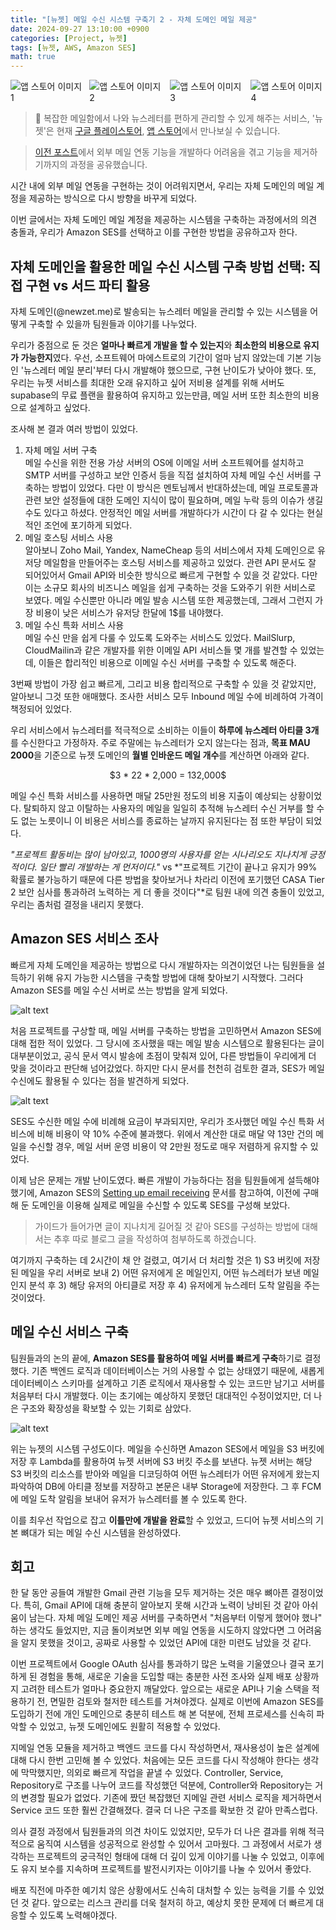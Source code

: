 ```yaml
---
title: "[뉴젯] 메일 수신 시스템 구축기 2 - 자체 도메인 메일 제공"
date: 2024-09-27 13:10:00 +0900
categories: [Project, 뉴젯]
tags: [뉴젯, AWS, Amazon SES]
math: true
---
```


<div style="display: flex; justify-content: space-between; gap: 10px">
  <img alt="앱 스토어 이미지 1" src="../assets/post-images/newzet/newzet-app-store-1.png" />
  <img alt="앱 스토어 이미지 2" src="../assets/post-images/newzet/newzet-app-store-2.png" />
  <img alt="앱 스토어 이미지 3" src="../assets/post-images/newzet/newzet-app-store-3.png" />
  <img alt="앱 스토어 이미지 4" src="../assets/post-images/newzet/newzet-app-store-4.png" />
</div>

> 💌 복잡한 메일함에서 나와 뉴스레터를 편하게 관리할 수 있게 해주는 서비스, '뉴젯'은 현재 [구글 플레이스토어](https://play.google.com/store/apps/details?id=com.team3to1.newzet), [앱 스토어](https://apps.apple.com/kr/app/뉴젯-newzet/id6581484791)에서 만나보실 수 있습니다.

> [이전 포스트](https://counttoten.github.io/posts/newzet-mail-system-1/)에서 외부 메일 연동 기능을 개발하다 어려움을 겪고 기능을 제거하기까지의 과정을 공유했습니다.

시간 내에 외부 메일 연동을 구현하는 것이 어려워지면서, 우리는 자체 도메인의 메일 계정을 제공하는 방식으로 다시 방향을 바꾸게 되었다.

이번 글에서는 자체 도메인 메일 계정을 제공하는 시스템을 구축하는 과정에서의 의견 충돌과, 우리가 Amazon SES를 선택하고 이를 구현한 방법을 공유하고자 한다.

## 자체 도메인을 활용한 메일 수신 시스템 구축 방법 선택: 직접 구현 vs 서드 파티 활용

자체 도메인(@newzet.me)로 발송되는 뉴스레터 메일을 관리할 수 있는 시스템을 어떻게 구축할 수 있을까 팀원들과 이야기를 나누었다.

우리가 중점으로 둔 것은 **얼마나 빠르게 개발을 할 수 있는지**와 **최소한의 비용으로 유지가 가능한지**였다. 우선, 소프트웨어 마에스트로의 기간이 얼마 남지 않았는데 기본 기능인 '뉴스레터 메일 분리'부터 다시 개발해야 했으므로, 구현 난이도가 낮아야 했다. 또, 우리는 뉴젯 서비스를 최대한 오래 유지하고 싶어 저비용 설계를 위해 서버도 supabase의 무료 플랜을 활용하여 유지하고 있는만큼, 메일 서버 또한 최소한의 비용으로 설계하고 싶었다.

조사해 본 결과 여러 방법이 있었다.
1. 자체 메일 서버 구축 <br/>
    메일 수신을 위한 전용 가상 서버의 OS에 이메일 서버 소프트웨어를 설치하고 SMTP 서버를 구성하고 보안 인증서 등을 직접 설치하여 자체 메일 수신 서버를 구축하는 방법이 있었다.
    다만 이 방식은 멘토님께서 반대하셨는데, 메일 프로토콜과 관련 보안 설정들에 대한 도메인 지식이 많이 필요하며, 메일 누락 등의 이슈가 생길 수도 있다고 하셨다. 안정적인 메일 서버를 개발하다가 시간이 다 갈 수 있다는 현실적인 조언에 포기하게 되었다.
2. 메일 호스팅 서비스 사용 <br/>
    알아보니 Zoho Mail, Yandex, NameCheap 등의 서비스에서 자체 도메인으로 유저당 메일함을 만들어주는 호스팅 서비스를 제공하고 있었다.
    관련 API 문서도 잘 되어있어서 Gmail API와 비슷한 방식으로 빠르게 구현할 수 있을 것 같았다.
    다만 이는 소규모 회사의 비즈니스 메일을 쉽게 구축하는 것을 도와주기 위한 서비스로 보였다. 메일 수신뿐만 아니라 메일 발송 시스템 또한 제공했는데, 그래서 그런지 가장 비용이 낮은 서비스가 유저당 한달에 1$를 내야했다.
3. 메일 수신 특화 서비스 사용 <br/>
    메일 수신 만을 쉽게 다룰 수 있도록 도와주는 서비스도 있었다. MailSlurp, CloudMailin과 같은 개발자를 위한 이메일 API 서비스들 몇 개를 발견할 수 있었는데, 이들은 합리적인 비용으로 이메일 수신 서버를 구축할 수 있도록 해준다.

3번째 방법이 가장 쉽고 빠르게, 그리고 비용 합리적으로 구축할 수 있을 것 같았지만, 알아보니 그것 또한 애매했다. 조사한 서비스 모두 Inbound 메일 수에 비례하여 가격이 책정되어 있었다.

우리 서비스에서 뉴스레터를 적극적으로 소비하는 이들이 **하루에 뉴스레터 아티클 3개**를 수신한다고 가정하자.
주로 주말에는 뉴스레터가 오지 않는다는 점과, **목표 MAU 2000**을 기준으로 뉴젯 도메인의 **월별 인바운드 메일 개수**를 계산하면 아래와 같다.
<center>$3 * 22 * 2,000 = 132,000$</center>

메일 수신 특화 서비스를 사용하면 매달 25만원 정도의 비용 지출이 예상되는 상황이었다. 탈퇴하지 않고 이탈하는 사용자의 메일을 일일히 추적해 뉴스레터 수신 거부를 할 수도 없는 노릇이니 이 비용은 서비스를 종료하는 날까지 유지된다는 점 또한 부담이 되었다.

*"프로젝트 활동비는 많이 남아있고, 1000명의 사용자를 얻는 시나리오도 지나치게 긍정적이다. 일단 빨리 개발하는 게 먼저이다."* vs *"프로젝트 기간이 끝나고 유지가 99% 확률로 불가능하기 때문에 다른 방법을 찾아보거나 차라리 이전에 포기했던 CASA Tier 2 보안 심사를 통과하려 노력하는 게 더 좋을 것이다"*로 팀원 내에 의견 충돌이 있었고, 우리는 좀처럼 결정을 내리지 못했다.

## Amazon SES 서비스 조사
빠르게 자체 도메인을 제공하는 방법으로 다시 개발하자는 의견이었던 나는 팀원들을 설득하기 위해 유지 가능한 시스템을 구축할 방법에 대해 찾아보기 시작했다. 그러다 Amazon SES를 메일 수신 서버로 쓰는 방법을 알게 되었다.

![alt text](../assets/post-images/newzet/amazon-ses-1.png)

처음 프로젝트를 구상할 때, 메일 서버를 구축하는 방법을 고민하면서 Amazon SES에 대해 접한 적이 있었다. 그 당시에 조사했을 때는 메일 발송 시스템으로 활용된다는 글이 대부분이었고, 공식 문서 역시 발송에 초점이 맞춰져 있어, 다른 방법들이 우리에게 더 맞을 것이라고 판단해 넘어갔었다. 하지만 다시 문서를 천천히 검토한 결과, SES가 메일 수신에도 활용될 수 있다는 점을 발견하게 되었다.

![alt text](../assets/post-images/newzet/amazon-ses-2.png)

SES도 수신한 메일 수에 비례해 요금이 부과되지만, 우리가 조사했던 메일 수신 특화 서비스에 비해 비용이 약 10% 수준에 불과했다. 위에서 계산한 대로 매달 약 13만 건의 메일을 수신할 경우, 메일 서버 운영 비용이 약 2만원 정도로 매우 저렴하게 유지할 수 있었다.

이제 남은 문제는 개발 난이도였다. 빠른 개발이 가능하다는 점을 팀원들에게 설득해야 했기에, Amazon SES의 [Setting up email receiving](https://docs.aws.amazon.com/ses/latest/dg/receiving-email-setting-up.html) 문서를 참고하여, 이전에 구매해 둔 도메인을 이용해 실제로 메일을 수신할 수 있도록 SES를 구성해 보았다.

> 가이드가 들어가면 글이 지나치게 길어질 것 같아 SES를 구성하는 방법에 대해서는 추후 따로 블로그 글을 작성하여 첨부하도록 하겠습니다.

여기까지 구축하는 데 2시간이 채 안 걸렸고, 여기서 더 처리할 것은 1) S3 버킷에 저장된 메일을 우리 서버로 보내 2) 어떤 유저에게 온 메일인지, 어떤 뉴스레터가 보낸 메일인지 분석 후 3) 해당 유저의 아티클로 저장 후 4) 유저에게 뉴스레터 도착 알림을 주는 것이었다.

## 메일 수신 서비스 구축
팀원들과의 논의 끝에, **Amazon SES를 활용하여 메일 서버를 빠르게 구축**하기로 결정했다. 기존 백엔드 로직과 데이터베이스는 거의 사용할 수 없는 상태였기 때문에, 새롭게 데이터베이스 스키마를 설계하고 기존 로직에서 재사용할 수 있는 코드만 남기고 서버를 처음부터 다시 개발했다. 이는 초기에는 예상하지 못했던 대대적인 수정이었지만, 더 나은 구조와 확장성을 확보할 수 있는 기회로 삼았다.

![alt text](../assets/post-images/newzet/newzet-architecture.png)

위는 뉴젯의 시스템 구성도이다. 메일을 수신하면 Amazon SES에서 메일을 S3 버킷에 저장 후 Lambda를 활용하여 뉴젯 서버에 S3 버킷 주소를 보낸다.
뉴젯 서버는 해당 S3 버킷의 리소스를 받아와 메일을 디코딩하여 어떤 뉴스레터가 어떤 유저에게 왔는지 파악하여 DB에 아티클 정보를 저장하고 본문은 내부 Storage에 저장한다.
그 후 FCM에 메일 도착 알림을 보내어 유저가 뉴스레터를 볼 수 있도록 한다.

이를 최우선 작업으로 잡고 **이틀만에 개발을 완료**할 수 있었고, 드디어 뉴젯 서비스의 기본 뼈대가 되는 메일 수신 시스템을 완성하였다.

## 회고
한 달 동안 공들여 개발한 Gmail 관련 기능을 모두 제거하는 것은 매우 뼈아픈 결정이었다. 특히, Gmail API에 대해 충분히 알아보지 못해 시간과 노력이 낭비된 것 같아 아쉬움이 남는다. 자체 메일 도메인 제공 서버를 구축하면서 "처음부터 이렇게 했어야 했나" 하는 생각도 들었지만, 지금 돌이켜보면 외부 메일 연동을 시도하지 않았다면 그 어려움을 알지 못했을 것이고, 공짜로 사용할 수 있었던 API에 대한 미련도 남았을 것 같다.

이번 프로젝트에서 Google OAuth 심사를 통과하기 많은 노력을 기울였으나 결국 포기하게 된 경험을 통해, 새로운 기술을 도입할 때는 충분한 사전 조사와 실제 배포 상황까지 고려한 테스트가 얼마나 중요한지 깨달았다. 앞으로는 새로운 API나 기술 스택을 적용하기 전, 면밀한 검토와 철저한 테스트를 거쳐야겠다. 실제로 이번에 Amazon SES를 도입하기 전에 개인 도메인으로 충분히 테스트 해 본 덕분에, 전체 프로세스를 신속히 파악할 수 있었고, 뉴젯 도메인에도 원활히 적용할 수 있었다.

지메일 연동 모듈을 제거하고 백엔드 코드를 다시 작성하면서, 재사용성이 높은 설계에 대해 다시 한번 고민해 볼 수 있었다. 처음에는 모든 코드를 다시 작성해야 한다는 생각에 막막했지만, 의외로 빠르게 작업을 끝낼 수 있었다. Controller, Service, Repository로 구조를 나누어 코드를 작성했던 덕분에, Controller와 Repository는 거의 변경할 필요가 없었다.
기존에 짰던 복잡했던 지메일 관련 서비스 로직을 제거하면서 Service 코드 또한 훨씬 간결해졌다. 결국 더 나은 구조를 확보한 것 같아 만족스럽다.

의사 결정 과정에서 팀원들과의 의견 차이도 있었지만, 모두가 더 나은 결과를 위해 적극적으로 움직여 시스템을 성공적으로 완성할 수 있어서 고마웠다. 그 과정에서 서로가 생각하는 프로젝트의 궁극적인 형태에 대해 더 깊이 있게 이야기를 나눌 수 있었고, 이후에도 유지 보수를 지속하며 프로젝트를 발전시키자는 이야기를 나눌 수 있어서 좋았다.

배포 직전에 마주한 예기치 않은 상황에서도 신속히 대처할 수 있는 능력을 기를 수 있었던 것 같다. 앞으로는 리스크 관리를 더욱 철저히 하고, 예상치 못한 문제에 더 빠르게 대응할 수 있도록 노력해야겠다.